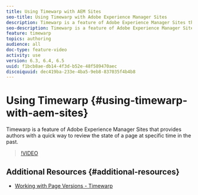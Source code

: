 ```yaml
---
title: Using Timewarp with AEM Sites
seo-title: Using Timewarp with Adobe Experience Manager Sites
description: Timewarp is a feature of Adobe Experience Manager Sites that provides authors with a quick way to review the state of a page at specific time in the past.
seo-description: Timewarp is a feature of Adobe Experience Manager Sites that provides authors with a quick way to review the state of a page at specific time in the past.
feature: timewarp
topics: authoring
audience: all
doc-type: feature-video
activity: use
version: 6.3, 6.4, 6.5
uuid: f1bcb8ae-db14-4f3d-b52e-48f589470aec
discoiquuid: dec419ba-233e-4ba5-9eb8-837035f4b4b8
---
```


# Using Timewarp {#using-timewarp-with-aem-sites}

Timewarp is a feature of Adobe Experience Manager Sites that provides authors with a quick way to review the state of a page at specific time in the past.

>[!VIDEO](https://video.tv.adobe.com/v/17453/?quality=9)

## Additional Resources {#additional-resources}

* [Working with Page Versions - Timewarp](https://docs.adobe.com/content/help/en/experience-manager-65/authoring/siteandpage/working-with-page-versions.html#Timewarp)
